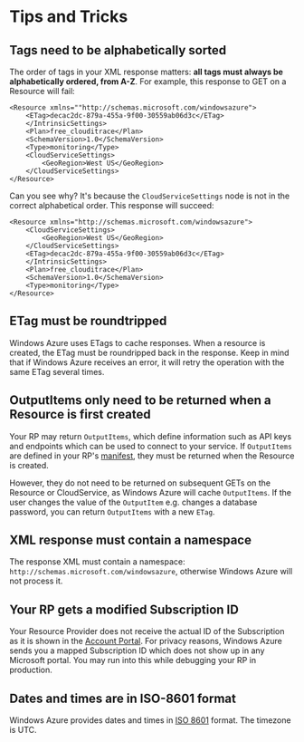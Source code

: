 Tips and Tricks
===

Tags need to be alphabetically sorted
---
The order of tags in your XML response matters: **all tags must always be alphabetically ordered, from A-Z**. For example, this response to GET on a Resource will fail:

```
<Resource xmlns=""http://schemas.microsoft.com/windowsazure">
	<ETag>decac2dc-879a-455a-9f00-30559ab06d3c</ETag>
	</IntrinsicSettings>
	<Plan>free_clouditrace</Plan>
	<SchemaVersion>1.0</SchemaVersion>
	<Type>monitoring</Type>
	<CloudServiceSettings>
		<GeoRegion>West US</GeoRegion>
	</CloudServiceSettings>
</Resource>
```
Can you see why? It's because the `CloudServiceSettings` node is not in the correct alphabetical order. This response will succeed:

```
<Resource xmlns="http://schemas.microsoft.com/windowsazure">
	<CloudServiceSettings>
		<GeoRegion>West US</GeoRegion>
	</CloudServiceSettings>
	<ETag>decac2dc-879a-455a-9f00-30559ab06d3c</ETag>
	</IntrinsicSettings>
	<Plan>free_clouditrace</Plan>
	<SchemaVersion>1.0</SchemaVersion>
	<Type>monitoring</Type>
</Resource>
```

ETag must be roundtripped
---
Windows Azure uses ETags to cache responses. When a resource is created, the ETag must be roundripped back in the response. Keep in mind that if Windows Azure receives an error, it will retry the operation with the same ETag several times.

OutputItems only need to be returned when a Resource is first created
---
Your RP may return `OutputItems`, which define information such as API keys and endpoints which can be used to connect to your service. If `OutputItems` are defined in your RP's [manifest](https://github.com/WindowsAzure/azure-resource-provider-sdk/tree/master/docs/concepts.md), they must be returned when the Resource is created.

However, they do not need to be returned on subsequent GETs on the Resource or CloudService, as Windows Azure will cache `OutputItems`. If the user changes the value of the `OutputItem` e.g. changes a database password, you can return `OutputItems` with a new `ETag`. 


XML response must contain a namespace
---
The response XML must contain a namespace: `http://schemas.microsoft.com/windowsazure`, otherwise Windows Azure will not process it.

Your RP gets a modified Subscription ID
---
Your Resource Provider does not receive the actual ID of the Subscription as it is shown in the [Account Portal](https://account.windowsazure.com). For privacy reasons, Windows Azure sends you a mapped Subscription ID which does not show up in any Microsoft portal. You may run into this while debugging your RP in production.

Dates and times are in ISO-8601 format
---
Windows Azure provides dates and times in [ISO 8601](http://en.wikipedia.org/wiki/ISO_8601) format. The timezone is UTC.